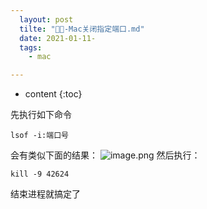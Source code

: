 ```yaml
---
  layout: post
  tilte: "🍎🍎-Mac关闭指定端口.md"
  date: 2021-01-11-
  tags: 
    - mac

---
```



* content
{:toc}


先执行如下命令
```
lsof -i:端口号
```
会有类似下面的结果：
![image.png](https://upload-images.jianshu.io/upload_images/15312191-c30f1e7e5dcc7cd3.png?imageMogr2/auto-orient/strip%7CimageView2/2/w/1240)
然后执行： 
```
kill -9 42624
```
结束进程就搞定了
